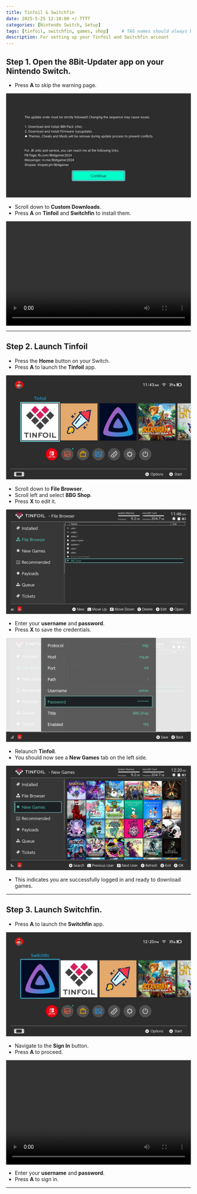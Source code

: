 ```yaml
---
title: Tinfoil & Switchfin 
date: 2025-5-25 12:10:00 +/-TTTT
categories: [Nintendo Switch, Setup]
tags: [tinfoil, switchfin, games, shop]     # TAG names should always be lowercase
description: For setting up your Tinfoil and Switchfin account
---
```


## Step 1. Open the **8Bit-Updater** app on your Nintendo Switch.

- Press **A** to skip the warning page.

<p align="center">
  <img src="posts/setup/warning_page.jpg" alt="Warning page" />
</p>

- Scroll down to **Custom Downloads**.
- Press **A** on **Tinfoil** and **Switchfin** to install them.

<p align="center">
  <div style="position:relative; padding-bottom:56.25%; height:0; overflow:hidden; max-width:100%; height:auto;">
    <video controls style="position:absolute; top:0; left:0; width:100%; height:100%;">
        <source src="install_step.mp4" type="video/mp4">
        Your browser does not support the video tag.
    </video>
  </div>
</p>

---

## Step 2. Launch **Tinfoil**

- Press the **Home** button on your Switch.
- Press **A** to launch the **Tinfoil** app.

<p align="center">
  <img src="posts/setup/tinfoil1.jpg" alt="Tinfoil main menu" />
</p>

- Scroll down to **File Browser**.
- Scroll left and select **8BG Shop**.
- Press **X** to edit it.

<p align="center">
  <img src="posts/setup/tinfoil2.jpg" alt="File browser settings" />
</p>

- Enter your **username** and **password**.
- Press **X** to save the credentials.

<p align="center">
  <img src="posts/setup/tinfoil3.jpg" alt="Login fields" />
</p>

- Relaunch **Tinfoil**.
- You should now see a **New Games** tab on the left side.

<p align="center">
  <img src="posts/setup/tinfoil4.jpg" alt="New Games tab" />
</p>

- This indicates you are successfully logged in and ready to download games.

---

## Step 3. Launch **Switchfin**.

- Press **A** to launch the **Switchfin** app.

<p align="center">
  <img src="posts/setup/switchfin1.jpg" alt="Switchfin home" />
</p>

- Navigate to the **Sign In** button.
- Press **A** to proceed.

<p align="center">
  <div style="position:relative; padding-bottom:56.25%; height:0; overflow:hidden; max-width:100%; height:auto;">
    <video controls style="position:absolute; top:0; left:0; width:100%; height:100%;">
        <source src="switchfin.mp4" type="video/mp4">
    </video>
  </div>
</p>

- Enter your **username** and **password**.
- Press **A** to sign in.

---
